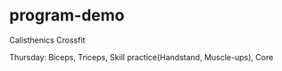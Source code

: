 # program-demo

Calisthenics
Crossfit

Thursday: Biceps, Triceps, Skill practice(Handstand, Muscle-ups), Core
